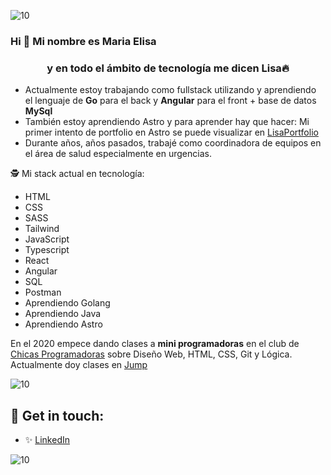![10](https://user-images.githubusercontent.com/55170175/114474409-87dd6800-9bcc-11eb-9ca0-538bd30ae29b.png)

### Hi 👋 Mi nombre es Maria Elisa 
<h3 align="center">y en todo el ámbito de tecnología me dicen Lisa🔥</h3>


+ Actualmente estoy trabajando como fullstack utilizando y aprendiendo el lenguaje de **Go** para el back y **Angular** para el front + base de datos **MySql** 
+ También estoy aprendiendo Astro y para aprender hay que hacer: Mi primer intento de portfolio en Astro se puede visualizar en [LisaPortfolio](https://mariaelisaarayaportfolio.netlify.app/)
+ Durante años, años pasados, trabajé como coordinadora de equipos en el área de salud especialmente en urgencias.


🕵 Mi stack actual en tecnología:
* HTML
* CSS
* SASS
* Tailwind
* JavaScript
* Typescript
* React
* Angular
* SQL
* Postman
* Aprendiendo Golang
* Aprendiendo Java
* Aprendiendo Astro

En el 2020 empece dando clases a **mini programadoras** en el club de [Chicas Programadoras](http://www.chicasprogramadoras.club/) sobre Diseño Web, HTML, CSS, Git y Lógica. Actualmente doy clases en [Jump](https://www.jumpedu.org/)
 

![10](https://user-images.githubusercontent.com/55170175/114474409-87dd6800-9bcc-11eb-9ca0-538bd30ae29b.png)


## 🖤 Get in touch: 
* ✨ [LinkedIn](https://www.linkedin.com/in/arayamariaelisa/)


![10](https://user-images.githubusercontent.com/55170175/114474409-87dd6800-9bcc-11eb-9ca0-538bd30ae29b.png)
